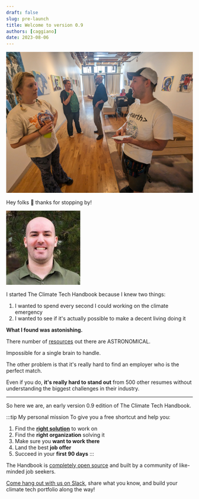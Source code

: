 ```yaml
---
draft: false
slug: pre-launch
title: Welcome to version 0.9
authors: [caggiano]
date: 2023-08-06
---
```


![Me with my notebook at a climate event](jacob-event-reporting.jpg)

Hey folks 👋  thanks for stopping by!

![test](jacob-headshot.jpg)

I started The Climate Tech Handbook because I knew two things:

1. I wanted to spend every second I could working on the climate emergency
2. I wanted to see if it's actually possible to make a decent living doing it

**What I found was astonishing.**

There number of [resources](../resources) out there are ASTRONOMICAL.

Impossible for a single brain to handle.

The other problem is that it's really hard to find an employer who is the perfect match.

Even if you do, **it's really hard to stand out** from 500 other resumes without understanding the biggest challenges in their industry.

---

So here we are, an early version 0.9 edition of The Climate Tech Handbook.

:::tip My personal mission
To give you a free shortcut and help you:
1. Find the **[right solution](solutions)** to work on
2. Find the **right organization** solving it
3. Make sure you **want to work there**
4. Land the best **job offer**
5. Succeed in your **first 90 days**
:::

The Handbook is [completely open source](https://github.com/climate-tech-handbook) and built by a community of like-minded job seekers.

[Come hang out with us on Slack](https://chat.climatetechhandbook.com), share what you know, and build your climate tech portfolio along the way!